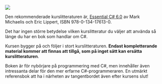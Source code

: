 ![](https://books.google.se/books/content?id=6nuUCgAAQBAJ&printsec=frontcover&img=1&zoom=1&h=160&stbn=1)

Den rekommenderade kurslitteraturen är, [Essential C# 6.0](https://books.google.se/books?id=6nuUCgAAQBAJ) av Mark Michaelis och Eric Lippert, 
ISBN 978-0-134-17613-0. 

Det har ingen större betydelse vilken kurslitteratur du väljer att använda så länge du har en bok som handlar om C#.

Kursen bygger på och följer i stort kurslitteraturen. __Endast kompletterande material kommer att finnas att tillgå, 
som på inget sätt kan ersätta kurslitteraturen__.

Boken är för nybörjare på programmering med C#, men innehåller även intressanta delar för den mer erfarne C#-programmeraren. 
En utmärkt referensbok att ha i närheten av tangentbordet även efter kursens slut!
